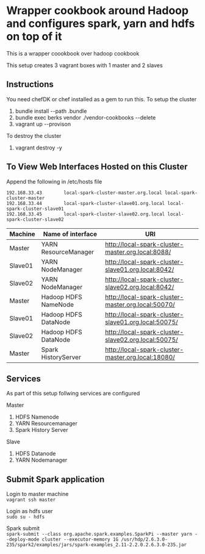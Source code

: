 # Wrapper cookbook around Hadoop and configures spark, yarn and hdfs on top of it
This is a wrapper coookbook over hadoop cookbook

This setup creates 3 vagrant boxes with 1 master and 2 slaves

## Instructions
You need chefDK or chef installed as a gem to run this.
To setup the cluster
  1. bundle install --path .bundle
  2. bundle exec berks vendor ./vendor-cookbooks --delete
  3. vagrant up --provison

To destroy the cluster
  1. vagrant destroy -y

## To View Web Interfaces Hosted on this Cluster

Append the following in /etc/hosts file
```
192.168.33.43        local-spark-cluster-master.org.local local-spark-cluster-master
192.168.33.44        local-spark-cluster-slave01.org.local local-spark-cluster-slave01
192.168.33.45        local-spark-cluster-slave02.org.local local-spark-cluster-slave02
```
|Machine|Name of interface|URI|
|-------|-----------------|---|
|Master|YARN ResourceManager|	http://local-spark-cluster-master.org.local:8088/|
|Slave01|YARN NodeManager|	http://local-spark-cluster-slave01.org.local:8042/|
|Slave02|YARN NodeManager|	http://local-spark-cluster-slave02.org.local:8042/|
|Master|Hadoop HDFS NameNode|	http://local-spark-cluster-master.org.local:50070/|
|Slave01|Hadoop HDFS DataNode|	http://local-spark-cluster-slave01.org.local:50075/|
|Slave02|Hadoop HDFS DataNode|	http://local-spark-cluster-slave02.org.local:50075/|
|Master|Spark HistoryServer|	http://local-spark-cluster-master.org.local:18080/|


## Services
 As part of this setup follwing services are configured 

Master
  1. HDFS Namenode
  1. YARN Resourcemanager
  1. Spark History Server

Slave
  1. HDFS Datanode
  1. YARN Nodemanager
  
## Submit Spark application
Login to master machine  
  ```vagrant ssh master```
  
Login as hdfs user  
  ```sudo su - hdfs```  
  
Spark submit  
  ```spark-submit --class org.apache.spark.examples.SparkPi --master yarn --deploy-mode cluster --executor-memory 1G /usr/hdp/2.6.3.0-235/spark2/examples/jars/spark-examples_2.11-2.2.0.2.6.3.0-235.jar```
